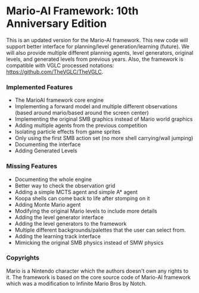 # Mario-AI Framework: 10th Anniversary Edition
This is an updated version for the Mario-AI framework. This new code will support better interface for planning/level generation/learning (future). We will also provide multiple different planning agents, level generators, original levels, and generated levels from previous years. Also, the framework is compatible with VGLC processed notations: https://github.com/TheVGLC/TheVGLC.

### Implemented Features
- The MarioAI framework core engine
- Implementing a forward model and multiple different observations (based around mario/based around the screen center)
- Implementing the original SMB graphics instead of Mario world graphics
- Adding multiple agents from the previous competition
- Isolating particle effects from game sprites
- Only using the first SMB action set (no more shell carrying/wall jumping)
- Documenting the interface
- Adding Generated Levels

### Missing Features
- Documenting the whole engine
- Better way to check the observation grid
- Adding a simple MCTS agent and simple A* agent
- Koopa shells can come back to life after stomping on it
- Adding Monte Mario agent
- Modifying the original Mario levels to include more details
- Adding the level generator interface
- Adding the level generators to the framework
- Multiple different backgrounds/palettes that the user can select from.
- Adding the learning track interface
- Mimicking the original SMB physics instead of SMW physics

### Copyrights
Mario is a Nintendo character which the authors doesn't own any rights to it. The framework is based on the core source code of Mario-AI framework which was a modification to Infinite Mario Bros by Notch.